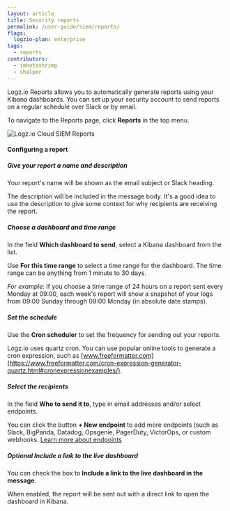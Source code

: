 ```yaml
---
layout: article
title: Security reports
permalink: /user-guide/siem/reports/
flags:
  logzio-plan: enterprise
tags:
  - reports
contributors:
  - imnotashrimp
  - shalper
---
```


Logz.io Reports allows you to automatically generate reports
using your Kibana dashboards.
You can set up your security account to send reports on a regular schedule over Slack or by email.

To navigate to the Reports page, click **Reports** in the top menu.

![Logz.io Cloud SIEM Reports](https://dytvr9ot2sszz.cloudfront.net/logz-docs/siem/siem-reports.png)

#### Configuring a report

<div class="tasklist">

##### Give your report a name and description

Your report's name will be shown as the email subject or Slack heading.

The description will be included in the message body.
It's a good idea to use the description to give some context
for why recipients are receiving the report.

##### Choose a dashboard and time range

In the field **Which dashboard to send**, select a Kibana dashboard from the list.

Use **For this time range** to select a time range for the dashboard. The time range can be anything from 1 minute to 30 days.

_For example_:
If you choose a time range of 24 hours on a report sent every Monday at 09:00,
each week's report will show a snapshot of your logs from 09:00 Sunday through 09:00 Monday (in absolute date stamps).


##### Set the schedule

Use the **Cron scheduler** to set the frequency for sending out your reports.

Logz.io uses quartz cron. You can use popular online tools to generate a cron expression, such as [www.freeformatter.com](https://www.freeformatter.com/cron-expression-generator-quartz.html#cronexpressionexamples/).

##### Select the recipients

In the field **Who to send it to**, type in email addresses and/or select endpoints. 

You can click the button **+ New endpoint** to add more endpoints (such as Slack, BigPanda, Datadog, Opsgenie, PagerDuty, VictorOps, or custom webhooks. [Learn more about endpoints](/user-guide/integrations/endpoints.html)

##### _Optional_ Include a link to the live dashboard

You can check the box to **Include a link to the live dashboard in the message**. 

When enabled, the report will be sent out with a direct link to open the dashboard in Kibana.

</div>
